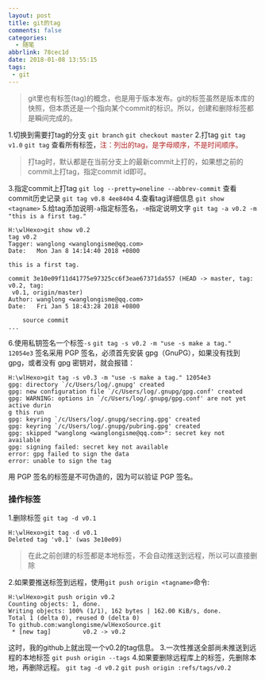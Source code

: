 ```yaml
---
layout: post
title: git的tag
comments: false
categories:
  - 随笔
abbrlink: 78cec1d
date: 2018-01-08 13:55:15
tags:
 - git
---
```


>git里也有标签(tag)的概念，也是用于版本发布。git的标签虽然是版本库的快照，但本质还是一个指向某个commit的标识。所以，创建和删除标签都是瞬间完成的。

1.切换到需要打tag的分支
`git branch`
`git checkout master`
2.打tag
`git tag v1.0`
`git tag` 查看所有标签，<font color="B22222" >注：列出的tag，是字母顺序，不是时间顺序。</font>
<!--more-->
>打tag时，默认都是在当前分支上的最新commit上打的，如果想之前的commit上打tag，指定commit id即可。

3.指定commit上打tag
`git log --pretty=oneline --abbrev-commit` 查看commit历史记录
`git tag v0.8 4ee8404`
4.查看tag详细信息
`git show <tagname>`
5.给tag添加说明`-a`指定标签名，`-m`指定说明文字
`git tag -a v0.2 -m "this is a first tag."`
```
H:\wlHexo>git show v0.2
tag v0.2
Tagger: wanglong <wanglongisme@qq.com>
Date:   Mon Jan 8 14:14:40 2018 +0800

this is a first tag.

commit 3e10e09f11d41775e97325cc6f3eae67371da557 (HEAD -> master, tag: v0.2, tag:
 v0.1, origin/master)
Author: wanglong <wanglongisme@qq.com>
Date:   Fri Jan 5 18:43:28 2018 +0800

    source commit
...
```
6.使用私钥签名一个标签`-s`
`git tag -s v0.2 -m "use -s make a tag." 12054e3`
签名采用 PGP 签名，必须首先安装 gpg（GnuPG），如果没有找到 gpg，或者没有 gpg 密钥对，就会报错：
```
H:\wlHexo>git tag -s v0.3 -m "use -s make a tag." 12054e3
gpg: directory `/c/Users/log/.gnupg' created
gpg: new configuration file `/c/Users/log/.gnupg/gpg.conf' created
gpg: WARNING: options in `/c/Users/log/.gnupg/gpg.conf' are not yet active durin
g this run
gpg: keyring `/c/Users/log/.gnupg/secring.gpg' created
gpg: keyring `/c/Users/log/.gnupg/pubring.gpg' created
gpg: skipped "wanglong <wanglongisme@qq.com>": secret key not available
gpg: signing failed: secret key not available
error: gpg failed to sign the data
error: unable to sign the tag
```
用 PGP 签名的标签是不可伪造的，因为可以验证 PGP 签名。

### 操作标签
1.删除标签
`git tag -d v0.1`
```
H:\wlHexo>git tag -d v0.1
Deleted tag 'v0.1' (was 3e10e09)
```
>在此之前创建的标签都是本地标签，不会自动推送到远程，所以可以直接删除

2.如果要推送标签到远程，使用`git push origin <tagname>`命令:
```
H:\wlHexo>git push origin v0.2
Counting objects: 1, done.
Writing objects: 100% (1/1), 162 bytes | 162.00 KiB/s, done.
Total 1 (delta 0), reused 0 (delta 0)
To github.com:wanglongisme/wlHexoSource.git
 * [new tag]         v0.2 -> v0.2
```
这时，我的github上就出现一个v0.2的tag信息。
3.一次性推送全部尚未推送到远程的本地标签
`git push origin --tags`
4.如果要删除远程库上的标签，先删除本地，再删除远程。
`git tag -d v0.2`
`git push origin :refs/tags/v0.2`